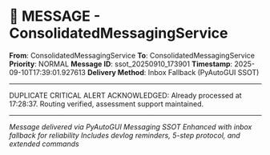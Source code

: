 # 📨 MESSAGE - ConsolidatedMessagingService

**From**: ConsolidatedMessagingService
**To**: ConsolidatedMessagingService
**Priority**: NORMAL
**Message ID**: ssot_20250910_173901
**Timestamp**: 2025-09-10T17:39:01.927613
**Delivery Method**: Inbox Fallback (PyAutoGUI SSOT)

---

DUPLICATE CRITICAL ALERT ACKNOWLEDGED: Already processed at 17:28:37. Routing verified, assessment support maintained.

---

*Message delivered via PyAutoGUI Messaging SSOT*
*Enhanced with inbox fallback for reliability*
*Includes devlog reminders, 5-step protocol, and extended commands*
